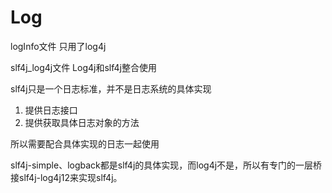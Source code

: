 # Log

logInfo文件 只用了log4j

slf4j_log4j文件 Log4j和slf4j整合使用

slf4j只是一个日志标准，并不是日志系统的具体实现

1. 提供日志接口
2. 提供获取具体日志对象的方法

所以需要配合具体实现的日志一起使用

slf4j-simple、logback都是slf4j的具体实现，而log4j不是，所以有专门的一层桥接slf4j-log4j12来实现slf4j。
